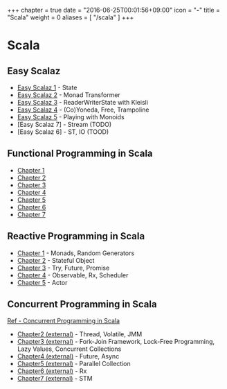 +++
chapter = true
date = "2016-06-25T00:01:56+09:00"
icon = "<b>-</b>"
title = "Scala"
weight = 0
aliases = [
    "/scala"
]
+++

# Scala

## Easy Scalaz

- [Easy Scalaz 1](easy-scalaz-1) - State
- [Easy Scalaz 2](easy-scalaz-2) - Monad Transformer
- [Easy Scalaz 3](easy-scalaz-3) - ReaderWriterState with Kleisli
- [Easy Scalaz 4](easy-scalaz-4) - (Co)Yoneda, Free, Trampoline
- [Easy Scalaz 5](easy-scalaz-5) - Playing with Monoids
- [Easy Scalaz 7] - Stream (TODO)
- [Easy Scalaz 6] - ST, IO (TOOD)

## Functional Programming in Scala

- [Chapter 1](functional-programming-1)
- [Chapter 2](functional-programming-2)
- [Chapter 3](functional-programming-3)
- [Chapter 4](functional-programming-4)
- [Chapter 5](functional-programming-5)
- [Chapter 6](functional-programming-6)
- [Chapter 7](functional-programming-7)

## Reactive Programming in Scala

- [Chapter 1](reactive-programming-1) - Monads, Random Generators
- [Chapter 2](reactive-programming-2) - Stateful Object
- [Chapter 3](reactive-programming-3) - Try, Future, Promise
- [Chapter 4](reactive-programming-4) - Observable, Rx, Scheduler
- [Chapter 5](reactive-programming-5) - Actor

## Concurrent Programming in Scala

[Ref - Concurrent Programming in Scala](http://www.amazon.com/Learning-Concurrent-Programming-Aleksandar-Prokopec/dp/1783281413/ref=sr_1_1?s=books&ie=UTF8&qid=1433256276&sr=1-1&keywords=concurrent+programming+in+scala)

- [Chapter2 (external)](https://github.com/1ambda/scala/tree/master/concurrent-programming-in-scala/src/main/scala/thread) - Thread, Volatile, JMM
- [Chapter3 (external)](https://github.com/1ambda/scala/tree/master/concurrent-programming-in-scala/src/main/scala/forkjoin) - Fork-Join Framework, Lock-Free Programming, Lazy Values, Concurrent Collections
- [Chapter4 (external)](https://github.com/1ambda/scala/tree/master/concurrent-programming-in-scala/src/main/scala/future) - Future, Async
- [Chapter5 (external)](https://github.com/1ambda/scala/tree/master/concurrent-programming-in-scala/src/main/scala/parallel) - Parallel Collection
- [Chapter6 (external)](https://github.com/1ambda/scala/tree/master/concurrent-programming-in-scala/src/main/scala/reactive) - Rx
- [Chapter7 (external)](https://github.com/1ambda/scala/tree/master/concurrent-programming-in-scala/src/main/scala/stm) - STM


